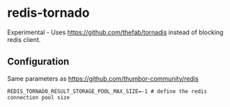 # redis-tornado
Experimental - Uses https://github.com/thefab/tornadis instead of blocking redis client.


## Configuration
Same parameters as https://github.com/thumbor-community/redis

```
REDIS_TORNADO_RESULT_STORAGE_POOL_MAX_SIZE=-1 # define the redis connection pool size
```
